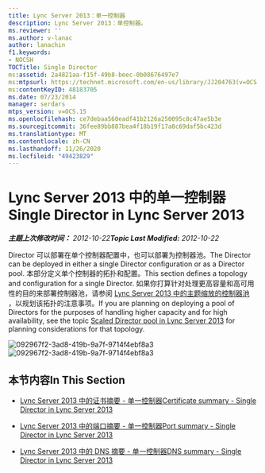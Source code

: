 ```yaml
---
title: Lync Server 2013：单一控制器
description: Lync Server 2013：单控制器。
ms.reviewer: ''
ms.author: v-lanac
author: lanachin
f1.keywords:
- NOCSH
TOCTitle: Single Director
ms:assetid: 2a4821aa-f15f-49b8-beec-0b08676497e7
ms:mtpsurl: https://technet.microsoft.com/en-us/library/JJ204763(v=OCS.15)
ms:contentKeyID: 48183705
ms.date: 07/23/2014
manager: serdars
mtps_version: v=OCS.15
ms.openlocfilehash: ce7debaa560eadf41b2126a250095c8c47ae5b3e
ms.sourcegitcommit: 36fee89bb887bea4f18b19f17a8c69daf5bc423d
ms.translationtype: MT
ms.contentlocale: zh-CN
ms.lasthandoff: 11/26/2020
ms.locfileid: "49423829"
---
```

# <a name="single-director-in-lync-server-2013"></a><span data-ttu-id="07a94-103">Lync Server 2013 中的单一控制器</span><span class="sxs-lookup"><span data-stu-id="07a94-103">Single Director in Lync Server 2013</span></span>

<div data-xmlns="http://www.w3.org/1999/xhtml">

<div class="topic" data-xmlns="http://www.w3.org/1999/xhtml" data-msxsl="urn:schemas-microsoft-com:xslt" data-cs="https://msdn.microsoft.com/">

<div data-asp="https://msdn2.microsoft.com/asp">



</div>

<div id="mainSection">

<div id="mainBody"><span data-ttu-id="07a94-104">

<span> </span></span><span class="sxs-lookup"><span data-stu-id="07a94-104">

<span> </span></span></span>

<span data-ttu-id="07a94-105">_**主题上次修改时间：** 2012-10-22_</span><span class="sxs-lookup"><span data-stu-id="07a94-105">_**Topic Last Modified:** 2012-10-22_</span></span>

<span data-ttu-id="07a94-106">Director 可以部署在单个控制器配置中，也可以部署为控制器池。</span><span class="sxs-lookup"><span data-stu-id="07a94-106">The Director can be deployed in either a single Director configuration or as a Director pool.</span></span> <span data-ttu-id="07a94-107">本部分定义单个控制器的拓扑和配置。</span><span class="sxs-lookup"><span data-stu-id="07a94-107">This section defines a topology and configuration for a single Director.</span></span> <span data-ttu-id="07a94-108">如果你打算针对处理更高容量和高可用性的目的来部署控制器池，请参阅 [Lync Server 2013 中的主题缩放的控制器池](lync-server-2013-scaled-director-pool.md) ，以规划该拓扑的注意事项。</span><span class="sxs-lookup"><span data-stu-id="07a94-108">If you are planning on deploying a pool of Directors for the purposes of handling higher capacity and for high availability, see the topic [Scaled Director pool in Lync Server 2013](lync-server-2013-scaled-director-pool.md) for planning considerations for that topology.</span></span>

<span data-ttu-id="07a94-109">![092967f2-3ad8-419b-9a7f-9714f4ebf8a3](images/JJ204763.092967f2-3ad8-419b-9a7f-9714f4ebf8a3(OCS.15).jpg "092967f2-3ad8-419b-9a7f-9714f4ebf8a3")</span><span class="sxs-lookup"><span data-stu-id="07a94-109">![092967f2-3ad8-419b-9a7f-9714f4ebf8a3](images/JJ204763.092967f2-3ad8-419b-9a7f-9714f4ebf8a3(OCS.15).jpg "092967f2-3ad8-419b-9a7f-9714f4ebf8a3")</span></span>

<div>

## <a name="in-this-section"></a><span data-ttu-id="07a94-110">本节内容</span><span class="sxs-lookup"><span data-stu-id="07a94-110">In This Section</span></span>

  - [<span data-ttu-id="07a94-111">Lync Server 2013 中的证书摘要 - 单一控制器</span><span class="sxs-lookup"><span data-stu-id="07a94-111">Certificate summary - Single Director in Lync Server 2013</span></span>](lync-server-2013-certificate-summary-single-director.md)

  - [<span data-ttu-id="07a94-112">Lync Server 2013 中的端口摘要 - 单一控制器</span><span class="sxs-lookup"><span data-stu-id="07a94-112">Port summary - Single Director in Lync Server 2013</span></span>](lync-server-2013-port-summary-single-director.md)

  - [<span data-ttu-id="07a94-113">Lync Server 2013 中的 DNS 摘要 - 单一控制器</span><span class="sxs-lookup"><span data-stu-id="07a94-113">DNS summary - Single Director in Lync Server 2013</span></span>](lync-server-2013-dns-summary-single-director.md)

<span data-ttu-id="07a94-114"></div>

</div>

<span> </span>

</div>

</div>

</span><span class="sxs-lookup"><span data-stu-id="07a94-114"></div>

</div>

<span> </span>

</div>

</div>

</span></span></div>

